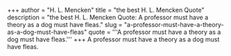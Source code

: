 +++
author = "H. L. Mencken"
title = "the best H. L. Mencken Quote"
description = "the best H. L. Mencken Quote: A professor must have a theory as a dog must have fleas."
slug = "a-professor-must-have-a-theory-as-a-dog-must-have-fleas"
quote = '''A professor must have a theory as a dog must have fleas.'''
+++
A professor must have a theory as a dog must have fleas.
